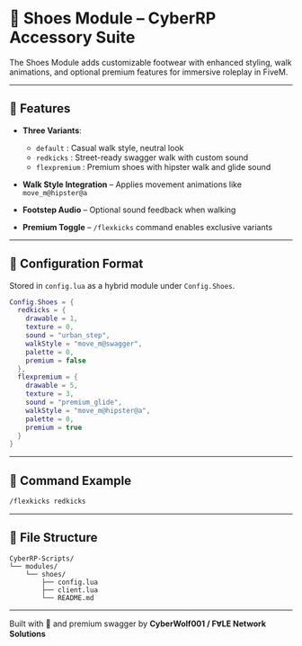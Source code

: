 # 🥾 Shoes Module – CyberRP Accessory Suite

The Shoes Module adds customizable footwear with enhanced styling, walk animations, and optional premium features for immersive roleplay in FiveM.

---

## 🔧 Features

- **Three Variants**:  
  - `default` : Casual walk style, neutral look  
  - `redkicks` : Street-ready swagger walk with custom sound  
  - `flexpremium` : Premium shoes with hipster walk and glide sound  

- **Walk Style Integration** – Applies movement animations like `move_m@hipster@a`  
- **Footstep Audio** – Optional sound feedback when walking  
- **Premium Toggle** – `/flexkicks` command enables exclusive variants  

---

## 🧩 Configuration Format

Stored in `config.lua` as a hybrid module under `Config.Shoes`.

```lua
Config.Shoes = {
  redkicks = {
    drawable = 1,
    texture = 0,
    sound = "urban_step",
    walkStyle = "move_m@swagger",
    palette = 0,
    premium = false
  },
  flexpremium = {
    drawable = 5,
    texture = 3,
    sound = "premium_glide",
    walkStyle = "move_m@hipster@a",
    palette = 0,
    premium = true
  }
}
```

---

## 🧵 Command Example

```bash
/flexkicks redkicks
```

---

## 📁 File Structure

```plaintext
CyberRP-Scripts/
└── modules/
    └── shoes/
        ├── config.lua
        ├── client.lua
        └── README.md
```

---

Built with 🧠 and premium swagger by **CyberWolf001 / FⱯLE Network Solutions**

